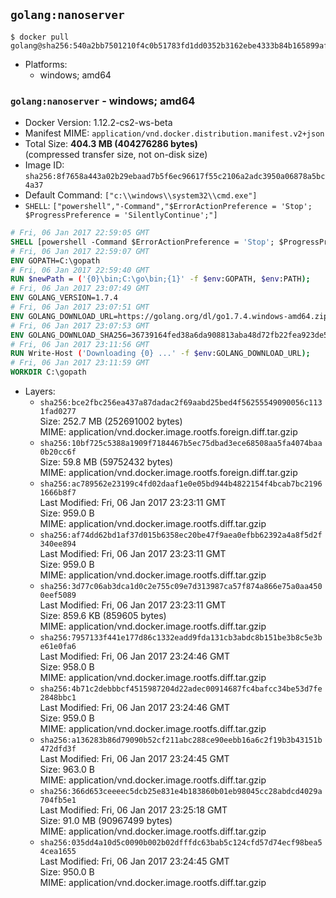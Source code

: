 ## `golang:nanoserver`

```console
$ docker pull golang@sha256:540a2bb7501210f4c0b51783fd1dd0352b3162ebe4333b84b165899af9ef0565
```

-	Platforms:
	-	windows; amd64

### `golang:nanoserver` - windows; amd64

-	Docker Version: 1.12.2-cs2-ws-beta
-	Manifest MIME: `application/vnd.docker.distribution.manifest.v2+json`
-	Total Size: **404.3 MB (404276286 bytes)**  
	(compressed transfer size, not on-disk size)
-	Image ID: `sha256:8f7658a443a02b29ebaad7b5f6ec96617f55c2106a2adc3950a06878a5bc4a37`
-	Default Command: `["c:\\windows\\system32\\cmd.exe"]`
-	`SHELL`: `["powershell","-Command","$ErrorActionPreference = 'Stop'; $ProgressPreference = 'SilentlyContinue';"]`

```dockerfile
# Fri, 06 Jan 2017 22:59:05 GMT
SHELL [powershell -Command $ErrorActionPreference = 'Stop'; $ProgressPreference = 'SilentlyContinue';]
# Fri, 06 Jan 2017 22:59:07 GMT
ENV GOPATH=C:\gopath
# Fri, 06 Jan 2017 22:59:40 GMT
RUN $newPath = ('{0}\bin;C:\go\bin;{1}' -f $env:GOPATH, $env:PATH); 	Write-Host ('Updating PATH: {0}' -f $newPath); 	setx /M PATH $newPath;
# Fri, 06 Jan 2017 23:07:49 GMT
ENV GOLANG_VERSION=1.7.4
# Fri, 06 Jan 2017 23:07:51 GMT
ENV GOLANG_DOWNLOAD_URL=https://golang.org/dl/go1.7.4.windows-amd64.zip
# Fri, 06 Jan 2017 23:07:53 GMT
ENV GOLANG_DOWNLOAD_SHA256=36739164fed38a6da908813aba48d72fb22fea923de5611a85a81135b7cfceb9
# Fri, 06 Jan 2017 23:11:56 GMT
RUN Write-Host ('Downloading {0} ...' -f $env:GOLANG_DOWNLOAD_URL); 	Invoke-WebRequest -Uri $env:GOLANG_DOWNLOAD_URL -OutFile 'go.zip'; 		Write-Host ('Verifying sha256 ({0}) ...' -f $env:GOLANG_DOWNLOAD_SHA256); 	if ((Get-FileHash go.zip -Algorithm sha256).Hash -ne $env:GOLANG_DOWNLOAD_SHA256) { 		Write-Host 'FAILED!'; 		exit 1; 	}; 		Write-Host 'Expanding ...'; 	Expand-Archive go.zip -DestinationPath C:\; 		Write-Host 'Verifying install ("go version") ...'; 	go version; 		Write-Host 'Removing ...'; 	Remove-Item go.zip -Force; 		Write-Host 'Complete.';
# Fri, 06 Jan 2017 23:11:59 GMT
WORKDIR C:\gopath
```

-	Layers:
	-	`sha256:bce2fbc256ea437a87dadac2f69aabd25bed4f56255549090056c1131fad0277`  
		Size: 252.7 MB (252691002 bytes)  
		MIME: application/vnd.docker.image.rootfs.foreign.diff.tar.gzip
	-	`sha256:10bf725c5388a1909f7184467b5ec75dbad3ece68508aa5fa4074baa0b20cc6f`  
		Size: 59.8 MB (59752432 bytes)  
		MIME: application/vnd.docker.image.rootfs.foreign.diff.tar.gzip
	-	`sha256:ac789562e23199c4fd02daaf1e0e05bd944b4822154f4bcab7bc21961666b8f7`  
		Last Modified: Fri, 06 Jan 2017 23:23:11 GMT  
		Size: 959.0 B  
		MIME: application/vnd.docker.image.rootfs.diff.tar.gzip
	-	`sha256:af74dd62bd1af37d015b6358ec20be47f9aea0efbb62392a4a8f5d2f340ee894`  
		Last Modified: Fri, 06 Jan 2017 23:23:11 GMT  
		Size: 959.0 B  
		MIME: application/vnd.docker.image.rootfs.diff.tar.gzip
	-	`sha256:3d77c06ab3dca1d0c2e755c09e7d313987ca57f874a866e75a0aa4500eef5089`  
		Last Modified: Fri, 06 Jan 2017 23:23:11 GMT  
		Size: 859.6 KB (859605 bytes)  
		MIME: application/vnd.docker.image.rootfs.diff.tar.gzip
	-	`sha256:7957133f441e177d86c1332eadd9fda131cb3abdc8b151be3b8c5e3be61e0fa6`  
		Last Modified: Fri, 06 Jan 2017 23:24:46 GMT  
		Size: 958.0 B  
		MIME: application/vnd.docker.image.rootfs.diff.tar.gzip
	-	`sha256:4b71c2debbbcf4515987204d22adec00914687fc4bafcc34be53d7fe2848bbc1`  
		Last Modified: Fri, 06 Jan 2017 23:24:46 GMT  
		Size: 959.0 B  
		MIME: application/vnd.docker.image.rootfs.diff.tar.gzip
	-	`sha256:a136283b86d79090b52cf211abc288ce90eebb16a6c2f19b3b43151b472dfd3f`  
		Last Modified: Fri, 06 Jan 2017 23:24:45 GMT  
		Size: 963.0 B  
		MIME: application/vnd.docker.image.rootfs.diff.tar.gzip
	-	`sha256:366d653ceeeec5dcb25e831e4b183860b01eb98045cc28abdcd4029a704fb5e1`  
		Last Modified: Fri, 06 Jan 2017 23:25:18 GMT  
		Size: 91.0 MB (90967499 bytes)  
		MIME: application/vnd.docker.image.rootfs.diff.tar.gzip
	-	`sha256:035dd4a10d5c0090b002b02dfffdc63bab5c124cfd57d74ecf98bea54cea1655`  
		Last Modified: Fri, 06 Jan 2017 23:24:45 GMT  
		Size: 950.0 B  
		MIME: application/vnd.docker.image.rootfs.diff.tar.gzip
